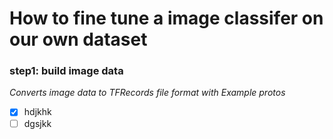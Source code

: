 # How to fine tune a image classifer on our own dataset 

### step1: build image data

*Converts image data to TFRecords file format with Example protos*
- [x] hdjkhk
- [ ] dgsjkk
